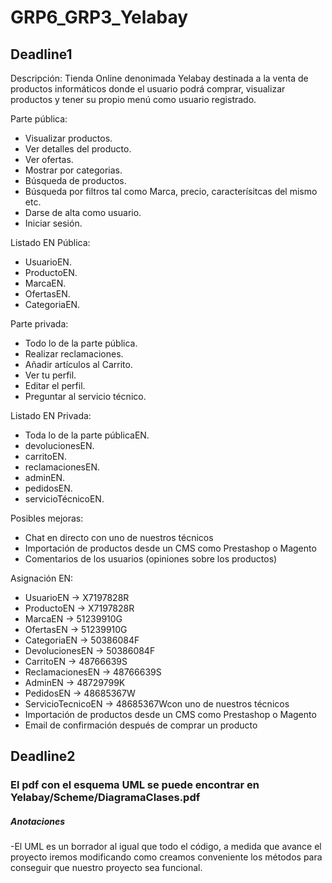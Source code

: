 # GRP6_GRP3_Yelabay

## Deadline1
Descripción: Tienda Online denonimada Yelabay destinada a la venta de productos informáticos donde el usuario podrá comprar, visualizar productos y tener su propio menú como usuario registrado.

Parte pública: 
* Visualizar productos.
* Ver detalles del producto.
* Ver ofertas.
* Mostrar por categorias.
* Búsqueda de productos.
* Búsqueda por filtros tal como Marca, precio, caracterísitcas del mismo etc.
* Darse de alta como usuario.
* Iniciar sesión.

Listado EN Pública:
* UsuarioEN.
* ProductoEN.
* MarcaEN.
* OfertasEN.
* CategoriaEN.

Parte privada:
* Todo lo de la parte pública.
* Realizar reclamaciones.
* Añadir artículos al Carrito.
* Ver tu perfil.
* Editar el perfil.
* Preguntar al servicio técnico.

Listado EN Privada:
* Toda lo de la parte públicaEN.
* devolucionesEN.
* carritoEN.
* reclamacionesEN.
* adminEN.
* pedidosEN.
* servicioTécnicoEN.

Posibles mejoras:
* Chat en directo con uno de nuestros técnicos
* Importación de productos desde un CMS como Prestashop o Magento
* Comentarios de los usuarios (opiniones sobre los productos)

Asignación EN:
* UsuarioEN -> X7197828R
* ProductoEN -> X7197828R
* MarcaEN -> 51239910G
* OfertasEN -> 51239910G
* CategoriaEN -> 50386084F
* DevolucionesEN -> 50386084F
* CarritoEN -> 48766639S
* ReclamacionesEN -> 48766639S
* AdminEN -> 48729799K
* PedidosEN -> 48685367W
* ServicioTecnicoEN -> 48685367Wcon uno de nuestros técnicos
* Importación de productos desde un CMS como Prestashop o Magento
* Email de confirmación después de comprar un producto

## Deadline2
### El pdf con el esquema UML se puede encontrar en Yelabay/Scheme/DiagramaClases.pdf
##### Anotaciones
-El UML es un borrador al igual que todo el código, a medida que avance el proyecto iremos modificando como creamos conveniente los métodos para conseguir que nuestro proyecto sea funcional.